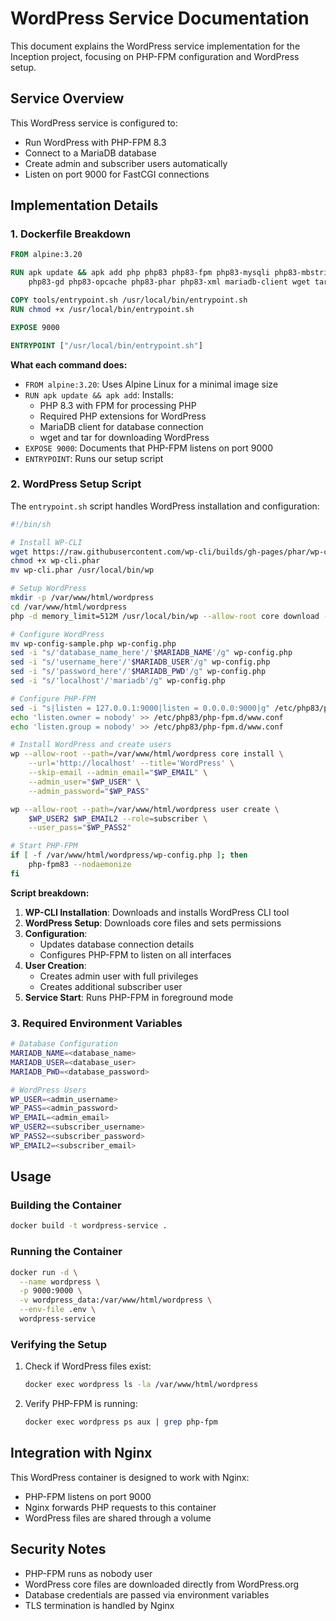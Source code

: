 # WordPress Service Documentation

This document explains the WordPress service implementation for the Inception project, focusing on PHP-FPM configuration and WordPress setup.

## Service Overview

This WordPress service is configured to:
- Run WordPress with PHP-FPM 8.3
- Connect to a MariaDB database
- Create admin and subscriber users automatically
- Listen on port 9000 for FastCGI connections

## Implementation Details

### 1. Dockerfile Breakdown
```dockerfile
FROM alpine:3.20

RUN apk update && apk add php php83 php83-fpm php83-mysqli php83-mbstring \
    php83-gd php83-opcache php83-phar php83-xml mariadb-client wget tar

COPY tools/entrypoint.sh /usr/local/bin/entrypoint.sh
RUN chmod +x /usr/local/bin/entrypoint.sh

EXPOSE 9000

ENTRYPOINT ["/usr/local/bin/entrypoint.sh"]
```

**What each command does:**
- `FROM alpine:3.20`: Uses Alpine Linux for a minimal image size
- `RUN apk update && apk add`: Installs:
  - PHP 8.3 with FPM for processing PHP
  - Required PHP extensions for WordPress
  - MariaDB client for database connection
  - wget and tar for downloading WordPress
- `EXPOSE 9000`: Documents that PHP-FPM listens on port 9000
- `ENTRYPOINT`: Runs our setup script

### 2. WordPress Setup Script
The `entrypoint.sh` script handles WordPress installation and configuration:

```bash
#!/bin/sh

# Install WP-CLI
wget https://raw.githubusercontent.com/wp-cli/builds/gh-pages/phar/wp-cli.phar
chmod +x wp-cli.phar
mv wp-cli.phar /usr/local/bin/wp

# Setup WordPress
mkdir -p /var/www/html/wordpress
cd /var/www/html/wordpress
php -d memory_limit=512M /usr/local/bin/wp --allow-root core download --force

# Configure WordPress
mv wp-config-sample.php wp-config.php
sed -i "s/'database_name_here'/'$MARIADB_NAME'/g" wp-config.php
sed -i "s/'username_here'/'$MARIADB_USER'/g" wp-config.php
sed -i "s/'password_here'/'$MARIADB_PWD'/g" wp-config.php
sed -i "s/'localhost'/'mariadb'/g" wp-config.php

# Configure PHP-FPM
sed -i "s|listen = 127.0.0.1:9000|listen = 0.0.0.0:9000|g" /etc/php83/php-fpm.d/www.conf
echo 'listen.owner = nobody' >> /etc/php83/php-fpm.d/www.conf
echo 'listen.group = nobody' >> /etc/php83/php-fpm.d/www.conf

# Install WordPress and create users
wp --allow-root --path=/var/www/html/wordpress core install \
    --url='http://localhost' --title='WordPress' \
    --skip-email --admin_email="$WP_EMAIL" \
    --admin_user="$WP_USER" \
    --admin_password="$WP_PASS"

wp --allow-root --path=/var/www/html/wordpress user create \
    $WP_USER2 $WP_EMAIL2 --role=subscriber \
    --user_pass="$WP_PASS2"

# Start PHP-FPM
if [ -f /var/www/html/wordpress/wp-config.php ]; then
    php-fpm83 --nodaemonize
fi
```

**Script breakdown:**
1. **WP-CLI Installation**: Downloads and installs WordPress CLI tool
2. **WordPress Setup**: Downloads core files and sets permissions
3. **Configuration**: 
   - Updates database connection details
   - Configures PHP-FPM to listen on all interfaces
4. **User Creation**:
   - Creates admin user with full privileges
   - Creates additional subscriber user
5. **Service Start**: Runs PHP-FPM in foreground mode

### 3. Required Environment Variables

```bash
# Database Configuration
MARIADB_NAME=<database_name>
MARIADB_USER=<database_user>
MARIADB_PWD=<database_password>

# WordPress Users
WP_USER=<admin_username>
WP_PASS=<admin_password>
WP_EMAIL=<admin_email>
WP_USER2=<subscriber_username>
WP_PASS2=<subscriber_password>
WP_EMAIL2=<subscriber_email>
```

## Usage

### Building the Container
```bash
docker build -t wordpress-service .
```

### Running the Container
```bash
docker run -d \
  --name wordpress \
  -p 9000:9000 \
  -v wordpress_data:/var/www/html/wordpress \
  --env-file .env \
  wordpress-service
```

### Verifying the Setup
1. Check if WordPress files exist:
   ```bash
   docker exec wordpress ls -la /var/www/html/wordpress
   ```

2. Verify PHP-FPM is running:
   ```bash
   docker exec wordpress ps aux | grep php-fpm
   ```

## Integration with Nginx

This WordPress container is designed to work with Nginx:
- PHP-FPM listens on port 9000
- Nginx forwards PHP requests to this container
- WordPress files are shared through a volume

## Security Notes
- PHP-FPM runs as nobody user
- WordPress core files are downloaded directly from WordPress.org
- Database credentials are passed via environment variables
- TLS termination is handled by Nginx
